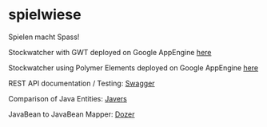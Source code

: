 # spielwiese
Spielen macht Spass!

Stockwatcher with GWT deployed on Google AppEngine [here](https://1-dot-mystockwatcher-155409.appspot.com/ "Stockwatcher with GWT")

Stockwatcher using Polymer Elements deployed on Google AppEngine [here](https://mystockwatcher-usingtemplates.appspot.com/ "Polymer frontend, Spring Boot backend")

REST API documentation / Testing: [Swagger](http://swagger.io/swagger-ui/ "Swagger UI")

Comparison of Java Entities: [Javers](http://javers.org/ "Javers")

JavaBean to JavaBean Mapper: [Dozer](http://dozer.sourceforge.net/ "Dozer")
